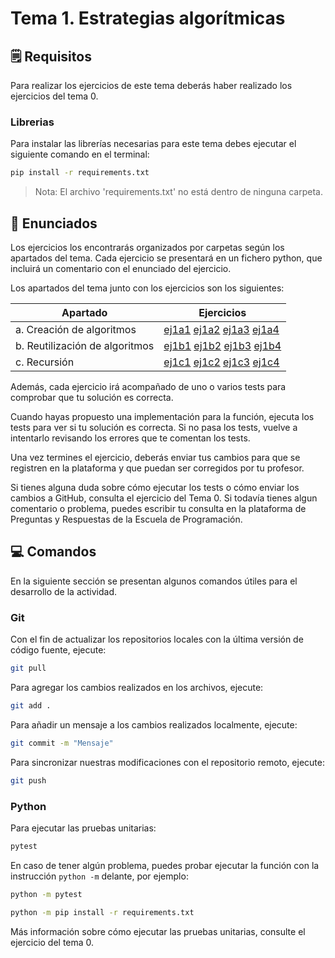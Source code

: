 # Tema 1. Estrategias algorítmicas

## 🗒️ Requisitos

Para realizar los ejercicios de este tema deberás haber realizado los ejercicios del tema 0.

### Librerias

Para instalar las librerías necesarias para este tema debes ejecutar el siguiente comando en el terminal:

```bash
pip install -r requirements.txt
```

> Nota: El archivo 'requirements.txt' no está dentro de ninguna carpeta.

## 📝 Enunciados

Los ejercicios los encontrarás organizados por carpetas según los apartados del tema. Cada ejercicio se presentará en un fichero python, que incluirá un comentario con el enunciado del ejercicio. 

Los apartados del tema junto con los ejercicios son los siguientes:

| Apartado | Ejercicios                                                                          |
| -------- |-------------------------------------------------------------------------------------|
| a. Creación de algoritmos      | [ej1a1](1a/ej1a1.py) [ej1a2](1a/ej1a2.py) [ej1a3](1a/ej1a3.py) [ej1a4](1a/ej1a4.py) |
| b. Reutilización de algoritmos | [ej1b1](1b/ej1b1.py) [ej1b2](1b/ej1b2.py) [ej1b3](1b/ej1b3.py) [ej1b4](1b/ej1b4.py) |
| c. Recursión                   | [ej1c1](1c/ej1c1.py) [ej1c2](1c/ej1c2.py) [ej1c3](1c/ej1c3.py) [ej1c4](1c/ej1c4.py) |

Además, cada ejercicio irá acompañado de uno o varios tests para comprobar que tu solución es correcta. 

Cuando hayas propuesto una implementación para la función, ejecuta los tests para ver si tu solución es correcta. Si no pasa los tests, vuelve a intentarlo revisando los errores que te comentan los tests.

Una vez termines el ejercicio, deberás enviar tus cambios para que se registren en la plataforma y que puedan ser corregidos por tu profesor. 

Si tienes alguna duda sobre cómo ejecutar los tests o cómo enviar los cambios a GitHub, consulta el ejercicio del Tema 0. Si todavía tienes algun comentario o problema, puedes escribir tu consulta en la plataforma de Preguntas y Respuestas de la Escuela de Programación.

## 💻 Comandos
En la siguiente sección se presentan algunos comandos útiles para el desarrollo de la actividad. 

### Git

Con el fin de actualizar los repositorios locales con la última versión de código fuente, ejecute:

```bash
git pull
```

Para agregar los cambios realizados en los archivos, ejecute:

```bash
git add .
```

Para añadir un mensaje a los cambios realizados localmente, ejecute:

```bash
git commit -m "Mensaje"
```

Para sincronizar nuestras modificaciones con el repositorio remoto, ejecute:
```bash
git push
```

### Python

Para ejecutar las pruebas unitarias:
```bash
pytest 
```
En caso de tener algún problema, puedes probar ejecutar la función con la instrucción `python -m` delante, por ejemplo:

```bash
python -m pytest 
```
```bash
python -m pip install -r requirements.txt
```
Más información sobre cómo ejecutar las pruebas unitarias, consulte el ejercicio del tema 0.
